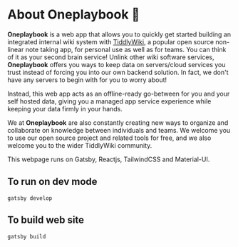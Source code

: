 # About Oneplaybook 📔

**Oneplaybook** is a web app that allows you to quickly get started building an integrated internal wiki system with [TiddlyWiki](https://tiddlywiki.com), a popular open source non-linear note taking app, for personal use as well as for teams. You can think of it as your second brain service! Unlink other wiki software services, **Oneplaybook** offers you ways to keep data on servers/cloud services you trust instead of forcing you into our own backend solution. In fact, we don't have any servers to begin with for you to worry about!

Instead, this web app acts as an offline-ready go-between for you and your self hosted data, giving you a managed app service experience while keeping your data firmly in your hands.

We at **Oneplaybook** are also constantly creating new ways to organize and collaborate on knowledge between individuals and teams. We welcome you to use our open source project and related tools for free, and we also welcome you to the wider TiddlyWiki community.

This webpage runs on Gatsby, Reactjs, TailwindCSS and Material-UI.

## To run on dev mode 

`gatsby develop`

## To build web site

`gatsby build`
